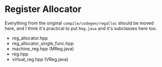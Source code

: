 # Register Allocator

Everything from the original `compile/codegen/regalloc` should be moved here, and I think it's practical to put `Reg.java` and it's subclasses here too.

- reg_allocator.hpp
- reg_allocator_single_func.hpp
- machine_reg.hpp  (MReg.java)
- reg.hpp
- virtual_reg.hpp   (VReg.java)